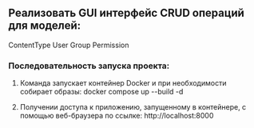 ## Реализовать GUI интерфейс CRUD операций для моделей:
ContentType
User
Group
Permission

### Последовательность запуска проекта:

1) Команда запускает контейнер Docker и при необходимости собирает образы:  docker compose up --build -d


2) Получении доступа к приложению, запущенному в контейнере, с помощью веб-браузера по ссылке:  http://localhost:8000
